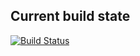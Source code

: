 ## Current build state

[![Build Status](https://travis-ci.org/paul-m/drupal-travis-ci.png?branch=master)](https://travis-ci.org/paul-m/drupal-travis-ci)